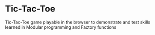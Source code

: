 # Tic-Tac-Toe
Tic-Tac-Toe game playable in the browser to demonstrate and test skills learned in Modular programming and Factory functions
